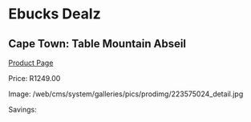 
# Ebucks Dealz
## Cape Town: Table Mountain Abseil
[Product Page](https://www.ebucks.com/web/shop/productSelected.do?prodId=223575024&catId=322194367)

Price: R1249.00

Image: /web/cms/system/galleries/pics/prodimg/223575024_detail.jpg

Savings: 


	